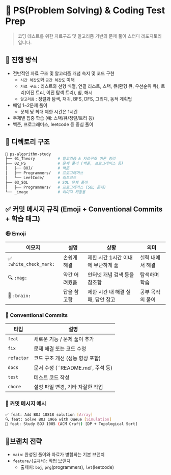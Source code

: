 # 📘 PS(Problem Solving) & Coding Test Prep

>   코딩 테스트를 위한 자료구조 및 알고리즘 기반의 문제 풀이 스터디 레포지토리입니다.



## 📅 진행 방식

- 전반적인 자료 구조 및 알고리즘 개념 숙지 및 코드 구현
    - `시간 복잡도`와 `공간 복잡도` 이해
    - `자료 구조` : 리스트와 선형 배열, 연결 리스트, 스택, 큐(환형 큐, 우선순위 큐), 트리(이진 트리, 이진 탐색 트리), 힙, 해시
    - `알고리즘` : 정렬과 탐색, 재귀, BFS, DFS, 그리디, 동적 계획법
- 매일 1~2문제 풀이
    - 문제 당 최대 제한 시간은 1시간
- 주제별 집중 학습 (예: 스택/큐/정렬/트리 등)
- 백준, 프로그래머스, leetcode 등 중심 풀이



## 📁 디렉토리 구조

```bash
📁 ps-algorithm-study
├── 01_Theory          # 알고리즘 & 자료구조 이론 정리
├── 02_PS              # 문제 풀이 (백준, 프로그래머스 등)
│   ├── BOJ/           # 백준
│   ├── Programmers/   # 프로그래머스
│   └── LeetCode/      # 리트코드
├── 03_SQL             # SQL 문제 풀이
│   ├── Programmers/   # 프로그래머스 (SQL 문제)
└── _image             # 이미지 저장용
```



## ✅ 커밋 메시지 규칙 (Emoji + Conventional Commits + 학습 태그)

### :laughing: Emoji

| 이모지                 | 설명          | 상황                               | 의미             |
| ---------------------- | ------------- | ---------------------------------- | ---------------- |
| ✅ `:white_check_mark:` | 손쉽게 해결   | 제한 시간 1시간 이내에 무난하게 풂 | 실력 내에서 해결 |
| 🔍 `:mag:`              | 약간 어려웠음 | 인터넷 개념 검색 등을 참조함       | 탐색하며 학습    |
| 🧠 `:brain:`            | 답을 참고함   | 제한 시간 내 해결 실패, 답안 참고  | 공부 목적의 풀이 |



### :bookmark: Conventional Commits

| 타입       | 설명                              |
| ---------- | --------------------------------- |
| `feat`     | 새로운 기능 / 문제 풀이 추가      |
| `fix`      | 문제 해결 또는 코드 수정          |
| `refactor` | 코드 구조 개선 (성능 향상 포함)   |
| `docs`     | 문서 수정 (``README.md`, 주석 등) |
| `test`     | 테스트 코드 작성                  |
| `chore`    | 설정 파일 변경, 기타 자잘한 작업  |



### :speech_balloon: 커밋 메시지 예시

```bash
✅ feat: Add BOJ 10818 solution [Array]
🔍 feat: Solve BOJ 1966 with Queue [Simulation]
🧠 feat: Study BOJ 1005 (ACM Craft) [DP + Topological Sort]
```



## 🌴브랜치 전략

-   `main`: 완성된 풀이와 자료가 병합되는 기본 브랜치
-   `feature/{출제처}`: 작업 브랜치
    -   출제처: `boj`, `prg`(programmers), `let`(leetcode)
